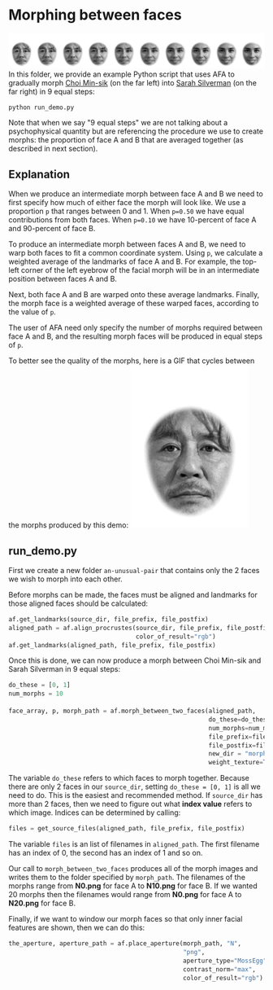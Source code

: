 # Morphing between faces
![](figure-demo-2.png)
In this folder, we provide an example Python script that uses AFA to gradually morph [Choi Min-sik](https://en.wikipedia.org/wiki/Choi_Min-sik) (on the far left) into [Sarah Silverman](https://en.wikipedia.org/wiki/Sarah_Silverman) (on the far right) in 9 equal steps:
```
python run_demo.py
```
Note that when we say "9 equal steps" we are not talking about a psychophysical quantity but are referencing the procedure we use to create morphs: the proportion of face A and B that are averaged together (as described in next section).

## Explanation
When we produce an intermediate morph between face A and B we need to first specify how much of either face the morph will look like. We use a proportion `p` that ranges between 0 and 1. When `p=0.50` we have equal contributions from both faces. When `p=0.10` we have 10-percent of face A and 90-percent of face B.

To produce an intermediate morph between faces A and B, we need to warp both faces to fit a common coordinate system. Using `p`, we calculate a weighted average of the landmarks of face A and B. For example, the top-left corner of the left eyebrow of the facial morph will be in an intermediate position between faces A and B.

Next, both face A and B are warped onto these average landmarks. Finally, the morph face is a weighted average of these warped faces, according to the value of `p`.

The user of AFA need only specify the number of morphs required between face A and B, and the resulting morph faces will be produced in equal steps of `p`.

To better see the quality of the morphs, here is a GIF that cycles between the morphs produced by this demo:
![](movie-demo-2.gif)

## run_demo.py
First we create a new folder `an-unusual-pair` that contains only the 2 faces we wish to morph into each other.

Before morphs can be made, the faces must be aligned and landmarks for those aligned faces should be calculated:

```python
af.get_landmarks(source_dir, file_prefix, file_postfix)
aligned_path = af.align_procrustes(source_dir, file_prefix, file_postfix,
                                   color_of_result="rgb")
af.get_landmarks(aligned_path, file_prefix, file_postfix)
```
Once this is done, we can now produce a morph between Choi Min-sik and Sarah Silverman in 9 equal steps:

```python
do_these = [0, 1]
num_morphs = 10

face_array, p, morph_path = af.morph_between_two_faces(aligned_path,
                                                       do_these=do_these,
                                                       num_morphs=num_morphs,
                                                       file_prefix=file_prefix,
                                                       file_postfix=file_postfix,
                                                       new_dir = "morphed",
                                                       weight_texture=True)
```
The variable `do_these` refers to which faces to morph together. Because there are only 2 faces in our `source_dir`, setting `do_these = [0, 1]` is all we need to do. This is the easiest and recommended method. If `source_dir` has more than 2 faces, then we need to figure out what **index value** refers to which image. Indices can be determined by calling:
```python
files = get_source_files(aligned_path, file_prefix, file_postfix)
```
The variable `files` is an list of filenames in `aligned_path`. The first filename has an index of 0, the second has an index of 1 and so on.

Our call to `morph_between_two_faces` produces all of the morph images and writes them to the folder specified by `morph_path`. The filenames of the morphs range from **N0.png** for face A to **N10.png** for face B. If we wanted 20 morphs then the filenames would range from **N0.png** for face A to **N20.png** for face B.

Finally, if we want to window our morph faces so that only inner facial features are shown, then we can do this:
```python
the_aperture, aperture_path = af.place_aperture(morph_path, "N",
                                                "png",
                                                aperture_type="MossEgg",
                                                contrast_norm="max",
                                                color_of_result="rgb")
```
